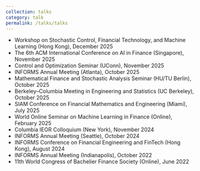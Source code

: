 ```yaml
---
collection: talks
category: talk
permalink: /talks/talks
---
```


<ul>
  <li>Workshop on Stochastic Control, Financial Technology, and Machine Learning (Hong Kong), December 2025</li>
  <li>The 6th ACM International Conference on AI in Finance (Singapore), November 2025</li>
  <li>Control and Optimization Seminar (UConn), November 2025</li>
  <li>INFORMS Annual Meeting (Atlanta), October 2025</li>
  <li>Mathematical Finance and Stochastic Analysis Seminar (HU/TU Berlin), October 2025</li>
  <li>Berkeley–Columbia Meeting in Engineering and Statistics (UC Berkeley), October 2025</li>
  <li>SIAM Conference on Financial Mathematics and Engineering (Miami), July 2025</li>
  <li>World Online Seminar on Machine Learning in Finance (Online), February 2025</li>
  <li>Columbia IEOR Colloquium (New York), November 2024</li>
  <li>INFORMS Annual Meeting (Seattle), October 2024</li>
  <li>INFORMS Conference on Financial Engineering and FinTech (Hong Kong), August 2024</li>
  <li>INFORMS Annual Meeting (Indianapolis), October 2022</li>
  <li>11th World Congress of Bachelier Finance Society (Online), June 2022</li>
</ul>



